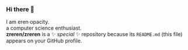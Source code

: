 ### Hi there 👋
I am eren·opacity.   
a computer science enthusiast.   
**zreren/zreren** is a ✨ _special_ ✨ repository because its `README.md` (this file) appears on your GitHub profile.
